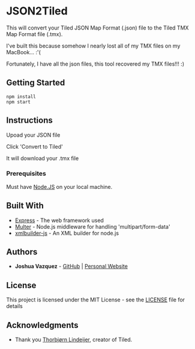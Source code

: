 # JSON2Tiled
This will convert your Tiled JSON Map Format (.json) file to the Tiled TMX Map Format file (.tmx). 

I've built this because somehow I nearly lost all of my TMX files on my MacBook... :'( 

Fortunately, I have all the json files, this tool recovered my TMX files!!! :)

## Getting Started

```
npm install
npm start
```

## Instructions

Upoad your JSON file

Click 'Convert to Tiled'

It will download your .tmx file

### Prerequisites

Must have [Node.JS](https://nodejs.org/en/) on your local machine.

## Built With

* [Express](https://expressjs.com/) - The web framework used
* [Multer](https://github.com/expressjs/multer/) - Node.js middleware for handling 'multipart/form-data'
* [xmlbuilder-js](https://github.com/oozcitak/xmlbuilder-js/) - An XML builder for node.js

## Authors

* **Joshua Vazquez** - [GitHub](https://github.com/shuavaz89) | [Personal Website](http://joshvaz.com)

## License

This project is licensed under the MIT License - see the [LICENSE](LICENSE) file for details

## Acknowledgments

* Thank you [Thorbjørn Lindeijer](http://www.mapeditor.org/), creator of Tiled.
